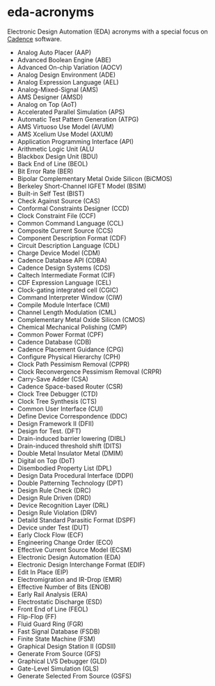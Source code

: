 # eda-acronyms
Electronic Design Automation (EDA) acronyms with a special focus on 
[Cadence](https://www.cadence.com/) software.

- Analog Auto Placer (AAP)
- Advanced Boolean Engine (ABE)
- Advanced On-chip Variation (AOCV)
- Analog Design Environment (ADE)
- Analog Expression Language (AEL) 
- Analog-Mixed-Signal (AMS)
- AMS Designer (AMSD)
- Analog on Top (AoT)
- Accelerated Parallel Simulation (APS)
- Automatic Test Pattern Generation (ATPG)
- AMS Virtuoso Use Model (AVUM)
- AMS Xcelium Use Model (AXUM)
- Application Programming Interface (API)
- Arithmetic Logic Unit (ALU
- Blackbox Design Unit (BDU)
- Back End of Line (BEOL)
- Bit Error Rate (BER)
- Bipolar Complementary Metal Oxide Silicon (BiCMOS)
- Berkeley Short-Channel IGFET Model (BSIM)
- Built-in Self Test (BIST)
- Check Against Source (CAS)
- Conformal Constraints Designer (CCD)
- Clock Constraint File (CCF)
- Common Command Language (CCL)
- Composite Current Source (CCS)
- Component Description Format (CDF)
- Circuit Description Language (CDL)
- Charge Device Model (CDM)
- Cadence Database API (CDBA)
- Cadence Design Systems (CDS)
- Caltech Intermediate Format (CIF)
- CDF Expression Language (CEL)
- Clock-gating integrated cell (CGIC)
- Command Interpreter Window (CIW)
- Compile Module Interface (CMI)
- Channel Length Modulation (CML)
- Complementary Metal Oxide Silicon (CMOS)
- Chemical Mechanical Polishing (CMP)
- Common Power Format (CPF)
- Cadence Database (CDB)
- Cadence Placement Guidance (CPG)
- Configure Physical Hierarchy (CPH)
- Clock Path Pessimism Removal (CPPR)
- Clock Reconvergence Pessimism Removal (CRPR)
- Carry-Save Adder (CSA)
- Cadence Space-based Router (CSR)
- Clock Tree Debugger (CTD)
- Clock Tree Synthesis (CTS)
- Common User Interface (CUI)
- Define Device Correspondence (DDC)
- Design Framework II (DFII)
- Design for Test. (DFT)
- Drain-induced barrier lowering (DIBL)
- Drain-induced threshold shift (DITS)
- Double Metal Insulator Metal (DMIM)
- Digital on Top (DoT)
- Disembodied Property List (DPL)
- Design Data Procedural Interface (DDPI)
- Double Patterning Technology (DPT)
- Design Rule Check (DRC)
- Design Rule Driven (DRD)
- Device Recognition Layer (DRL)
- Design Rule Violation (DRV)
- Detaild Standard Parasitic Format (DSPF)
- Device under Test (DUT)
- Early Clock Flow (ECF)
- Engineering Change Order (ECO)
- Effective Current Source Model (ECSM)
- Electronic Design Automation (EDA)
- Electronic Design Interchange Format (EDIF)
- Edit In Place (EIP)
- Electromigration and IR-Drop (EMIR)
- Effective Number of Bits (ENOB)
- Early Rail Analysis (ERA)
- Electrostatic Discharge (ESD)
- Front End of Line (FEOL)
- Flip-Flop (FF)
- Fluid Guard Ring (FGR)
- Fast Signal Database (FSDB)
- Finite State Machine (FSM)
- Graphical Design Station II (GDSII)
- Generate From Source (GFS)
- Graphical LVS Debugger (GLD)
- Gate-Level Simulation (GLS)
- Generate Selected From Source (GSFS)